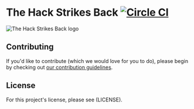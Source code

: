# The Hack Strikes Back [![Circle CI](https://circleci.com/gh/hackclub/blog.svg?style=svg)](https://circleci.com/gh/hackclub/blog)

![The Hack Strikes Back logo](https://i.imgur.com/v1Loirc.gif)

## Contributing

If you'd like to contribute (which we would love for you to do), please begin by
checking out
[our contribution guidelines](https://github.com/hackclub/hackclub/blob/master/CONTRIBUTING.md).

## License

For this project's license, please see (LICENSE).
